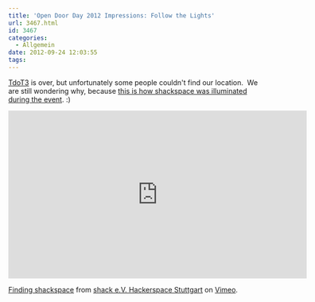 ```yaml
---
title: 'Open Door Day 2012 Impressions: Follow the Lights'
url: 3467.html
id: 3467
categories:
  - Allgemein
date: 2012-09-24 12:03:55
tags:
---
```


[TdoT3](https://blog.shackspace.de/?p=3348) is over, but unfortunately some people couldn't find our location.  We are still wondering why, because [this is how shackspace was illuminated during the event](http://vimeo.com/49794381). :)

<iframe src="http://player.vimeo.com/video/49794381?byline=0&amp;color=05ff05" frameborder="0" width="600" height="338"></iframe>

[Finding shackspace](http://vimeo.com/49794381) from [shack e.V. Hackerspace Stuttgart](http://vimeo.com/shackspace) on [Vimeo](http://vimeo.com).